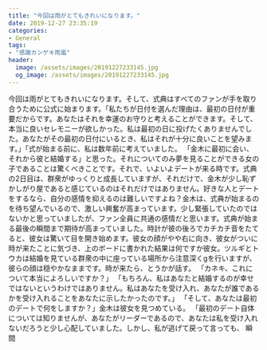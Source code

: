 ```yaml
---
title: "今回は雨がとてもきれいになります。"
date: 2019-12-27 23:35:19
categories:
- General
tags:
- "感謝カンゲキ雨嵐"
header:
  image: /assets/images/20191227233145.jpg
  og_image: /assets/images/20191227233145.jpg
---
```


今回は雨がとてもきれいになります。そして、式典はすべてのファンが手を取り合うために公式に始まります。「私たちが日付を選んだ理由は、最初の日付が重要だからです。あなたはそれを幸運のお守りと考えることができます。そして、本当に良いセレモニーが欲しかった。私は最初の日に投げたくありませんでした。あなたがその最初の日付にいるとき、私はそれが十分に良いことを望みます。」「式が始まる前に、私は数年前に考えていました。 「金木に最初に会い、それから彼と結婚する」と思った。それについてのみ夢を見ることができる女の子であることは驚くべきことです。それで、いよいよデートが来る時です。式典の2日目は、群衆がゆっくりと成長していますが、それだけで、金木が少し恥ずかしがり屋であると感じているのはそれだけではありません。好きな人とデートをするなら、自分の感情を抑えるのは難しいですよね？金木は、式典が始まるのを待ち望んでいるので、激しい興奮が高まっています。少し緊張していたのではないかと思っていましたが、ファン全員に共通の感情だと思います。式典が始まる最後の瞬間まで期待が高まっていました。時計が彼の後ろでカチカチ音をたてると、彼女は驚いて目を開き始めます。彼女の顔がやや右に向き、彼女がついに時が来たことに気づき、上のボードに書かれた結果は何ですか彼女。ツルギとトウカは結婚を見ている群衆の中に座っている場所から注意深くgを行いますが、彼らの顔は穏やかなままです。時が来たら、とうかが話す。 「カネキ、これについて本当によろしいですか？」 「もちろん、私はあなたと結婚するのが幸せではないというわけではありません。私はあなたを受け入れ、あなたが誰であるかを受け入れることをあなたに示したかったのです。」 「そして、あなたは最初のデートで何をしますか？」金木は彼女を見つめている。 「最初のデート自体については知りませんが、あなたがリーダーであるので、あなたは私を受け入れないだろうと少し心配していました。しかし、私が逃げて戻って言っても、 瞬間
